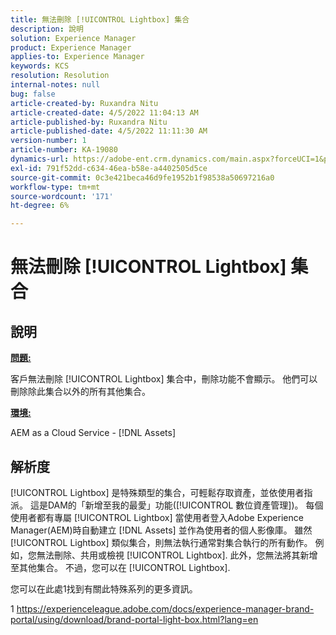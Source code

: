 ```yaml
---
title: 無法刪除 [!UICONTROL Lightbox] 集合
description: 說明
solution: Experience Manager
product: Experience Manager
applies-to: Experience Manager
keywords: KCS
resolution: Resolution
internal-notes: null
bug: false
article-created-by: Ruxandra Nitu
article-created-date: 4/5/2022 11:04:13 AM
article-published-by: Ruxandra Nitu
article-published-date: 4/5/2022 11:11:30 AM
version-number: 1
article-number: KA-19080
dynamics-url: https://adobe-ent.crm.dynamics.com/main.aspx?forceUCI=1&pagetype=entityrecord&etn=knowledgearticle&id=970c3b1e-d0b4-ec11-983f-000d3a5d0d94
exl-id: 791f52dd-c634-46ea-b58e-a4402505d5ce
source-git-commit: 0c3e421beca46d9fe1952b1f98538a50697216a0
workflow-type: tm+mt
source-wordcount: '171'
ht-degree: 6%

---
```


# 無法刪除 [!UICONTROL Lightbox] 集合

## 說明


<u><b>問題:</b></u>

客戶無法刪除 [!UICONTROL Lightbox] 集合中，刪除功能不會顯示。 他們可以刪除除此集合以外的所有其他集合。

<u><b>環境:</b></u>

AEM as a Cloud Service - [!DNL Assets]


## 解析度


[!UICONTROL Lightbox] 是特殊類型的集合，可輕鬆存取資產，並依使用者指派。 這是DAM的「新增至我的最愛」功能([!UICONTROL 數位資產管理])。 每個使用者都有專屬 [!UICONTROL Lightbox] 當使用者登入Adobe Experience Manager(AEM)時自動建立 [!DNL Assets] 並作為使用者的個人影像庫。
雖然 [!UICONTROL Lightbox] 類似集合，則無法執行通常對集合執行的所有動作。 例如，您無法刪除、共用或檢視 [!UICONTROL Lightbox]. 此外，您無法將其新增至其他集合。 不過，您可以在 [!UICONTROL Lightbox].

您可以在此處1找到有關此特殊系列的更多資訊。



1 https://experienceleague.adobe.com/docs/experience-manager-brand-portal/using/download/brand-portal-light-box.html?lang=en
